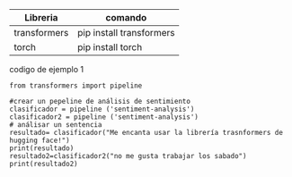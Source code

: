 | Libreria     | comando                  |
| ------------ | ------------------------ |
| transformers | pip install transformers |
| torch        | pip install torch        |
codigo de ejemplo 1
```
from transformers import pipeline

#crear un pepeline de análisis de sentimiento
clasificador = pipeline ('sentiment-analysis')
clasificador2 = pipeline ('sentiment-analysis')
# análisar un sentencia
resultado= clasificador("Me encanta usar la librería trasnformers de hugging face!")
print(resultado)
resultado2=clasificador2("no me gusta trabajar los sabado")
print(resultado2)

```